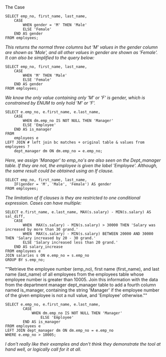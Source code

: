 The Case

```mysql
SELECT emp_no, first_name, last_name,
	CASE
		WHEN gender = 'M' THEN 'Male'
		ELSE 'Female'
	END AS gender
FROM employees;
```
*This returns the normal three columns but 'M' values in the gender column are shown as 'Male', and all other values in gender are shown as 'Female'. It can also be simplified to the query below:*
```mysql
SELECT emp_no, first_name, last_name,
	CASE
		WHEN 'M' THEN 'Male'
		ELSE 'Female'
	END AS gender
FROM employees;
```
*We know the only value containing only 'M' or 'F' is gender, which is constrained by ENUM to only hold 'M' or 'F'.*

```mysql
SELECT e.emp_no, e.first_name, e.last_name,
	CASE 
		WHEN dm.emp_no IS NOT NULL THEN 'Manager'
		ELSE 'Employee'
	END AS is_manager
FROM 
	employees e
LEFT JOIN # left join bc matches + original table & values from employees ?
	dept_manager dm ON dm.emp_no = e.emp_no;
```
*Here, we assign 'Manager' to emp_no's are also seen on the Dept_manager table. If they are not, the employee is given the label 'Employee'. Although, the same result could be obtained using an If clause.*
```mysql
SELECT emp_no, first_name, last_name,
	IF(gender = 'M', 'Male', 'Female') AS gender
FROM employees;
```
*The limitation of If clauses is they are restricted to one conditional expression. Cases can have multiple:*
```mysql
SELECT e.first_name, e.last_name, MAX(s.salary) - MIN(s.salary) AS sal_diff,
	CASE
		WHEN  MAX(s.salary) - MIN(s.salary) > 30000 THEN 'Salary was increased by more than 30 grand.'
		WHEN  MAX(s.salary) - MIN(s.salary) BETWEEN 20000 AND 30000 THEN 'Salary increased by 20 - 30 grand.'
		ELSE 'Salary increased less than 20 grand.'
	END AS salary_increase
FROM employees e
JOIN salaries s ON e.emp_no = s.emp_no
GROUP BY s.emp_no;
```

""Retrieve the employee number (emp_no), first name (first_name), and last name (last_name) of all employees from the employees table whose employee number is greater than 10005. Join this information with the data from the department manager dept_manager table to add a fourth column named is_manager, containing the string 'Manager' if the employee number of the given employee is not a null value, and 'Employee' otherwise.""
```mysql
SELECT e.emp_no, e.first_name, e.last_name,
        CASE 
            WHEN dm.emp_no IS NOT NULL THEN 'Manager'
                ELSE 'Employee'
        END AS is_manager
FROM employees e
LEFT JOIN dept_manager dm ON dm.emp_no = e.emp_no
WHERE e.emp_no > 10005;
```
*I don't really like their examples and don't think they demonstrate the tool at hand well, or logically call for it at all.*